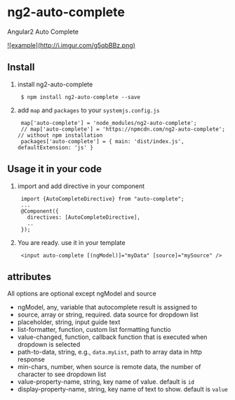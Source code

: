# ng2-auto-complete
Angular2 Auto Complete

<a href="http://plnkr.co/edit/32syXF?p=preview">
![example](http://i.imgur.com/g5qbBBz.png)
</a>


## Install

1. install ng2-auto-complete

        $ npm install ng2-auto-complete --save

2. add `map` and `packages` to your `systemjs.config.js`

        map['auto-complete'] = 'node_modules/ng2-auto-complete';
        // map['auto-complete'] = 'https://npmcdn.com/ng2-auto-complete'; // without npm installation
        packages['auto-complete'] = { main: 'dist/index.js', defaultExtension: 'js' }

## Usage it in your code

1. import and add directive in your component

        import {AutoCompleteDirective} from "auto-complete";
        ...
        @Component({
          directives: [AutoCompleteDirective],
          ..
        });

2. You are ready. use it in your template

        <input auto-complete [(ngModel)]="myData" [source]="mySource" />
        
## attributes
  All options are optional except ngModel and source

  * ngModel, any, variable that autocomplete result is assigned to
  * source, array or string, required. data source for dropdown list
  * placeholder,  string, input guide text
  * list-formatter, function, custom list formatting functio
  * value-changed, function, callback function that is executed when dropdown is selected
  * path-to-data, string, e.g., `data.myList`, path to array data in http response
  * min-chars, number, when source is remote data, the number of character to see dropdown list
  * value-property-name, string, key name of value. default is `id`
  * display-property-name, string, key name of text to show. default is `value`

